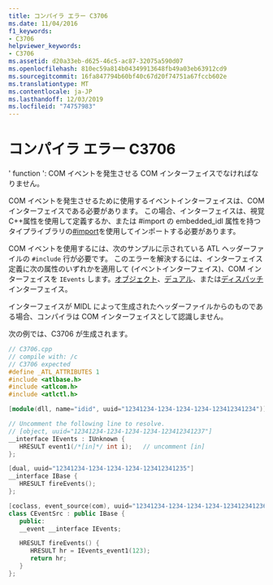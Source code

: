 ```yaml
---
title: コンパイラ エラー C3706
ms.date: 11/04/2016
f1_keywords:
- C3706
helpviewer_keywords:
- C3706
ms.assetid: d20a33eb-d625-46c5-ac87-32075a590d07
ms.openlocfilehash: 810ec59a814b04349913648fb49a03eb63912cd9
ms.sourcegitcommit: 16fa847794b60bf40c67d20f74751a67fccb602e
ms.translationtype: MT
ms.contentlocale: ja-JP
ms.lasthandoff: 12/03/2019
ms.locfileid: "74757983"
---
```

# <a name="compiler-error-c3706"></a>コンパイラ エラー C3706

' function ': COM イベントを発生させる COM インターフェイスでなければなりません。

COM イベントを発生させるために使用するイベントインターフェイスは、COM インターフェイスである必要があります。 この場合、インターフェイスは、視覚C++属性を使用して定義するか、または #import の embedded_idl 属性を持つタイプライブラリの[#import](../../preprocessor/hash-import-directive-cpp.md)を使用してインポートする必要があります。

COM イベントを使用するには、次のサンプルに示されている ATL ヘッダーファイルの `#include` 行が必要です。 このエラーを解決するには、インターフェイス定義に次の属性のいずれかを適用して (イベントインターフェイス)、COM インターフェイスを `IEvents` します。[オブジェクト](../../windows/object-cpp.md)、[デュアル](../../windows/dual.md)、または[ディスパッチ](../../windows/dispinterface.md)インターフェイス。

インターフェイスが MIDL によって生成されたヘッダーファイルからのものである場合、コンパイラは COM インターフェイスとして認識しません。

次の例では、C3706 が生成されます。

```cpp
// C3706.cpp
// compile with: /c
// C3706 expected
#define _ATL_ATTRIBUTES 1
#include <atlbase.h>
#include <atlcom.h>
#include <atlctl.h>

[module(dll, name="idid", uuid="12341234-1234-1234-1234-123412341234")];

// Uncomment the following line to resolve.
// [object, uuid="12341234-1234-1234-1234-123412341237"]
__interface IEvents : IUnknown {
   HRESULT event1(/*[in]*/ int i);   // uncomment [in]
};

[dual, uuid="12341234-1234-1234-1234-123412341235"]
__interface IBase {
   HRESULT fireEvents();
};

[coclass, event_source(com), uuid="12341234-1234-1234-1234-123412341236"]
class CEventSrc : public IBase {
   public:
   __event __interface IEvents;

   HRESULT fireEvents() {
      HRESULT hr = IEvents_event1(123);
      return hr;
   }
};
```
